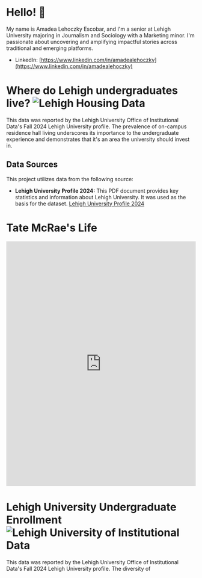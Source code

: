 # Hello! 👋

My name is Amadea Lehoczky Escobar, and I'm a senior at Lehigh University majoring in Journalism and Sociology with a Marketing minor. I'm passionate about uncovering and amplifying impactful stories across traditional and emerging platforms.

* LinkedIn: [https://www.linkedin.com/in/amadealehoczky](https://www.linkedin.com/in/amadealehoczky)
# **Where do Lehigh undergraduates live?** ![Lehigh Housing Data](https://github.com/amadealehoczky/lehigh-student.github.io/blob/main/4.7%25%20of%20Lehigh%20students%20live%20in.jpg?raw=true)

This data was reported by the Lehigh University Office of Institutional Data's Fall 2024 Lehigh University profile. The prevalence of on-campus residence hall living underscores its importance to the undergraduate experience and demonstrates that it's an area the university should invest in.

## Data Sources

This project utilizes data from the following source:

* **Lehigh University Profile 2024:** This PDF document provides key statistics and information about Lehigh University. It was used as the basis for the dataset. [Lehigh University Profile 2024](https://data.lehigh.edu/sites/data.lehigh.edu/files/LUprofile_2024.pdf)

# **Tate McRae's Life** 

<iframe src='https://cdn.knightlab.com/libs/timeline3/latest/embed/index.html?source=18c9-YtWiwoYTO5qlGDuO2P4LsRrv0JR3Yg46-RebIhA&font=Default&lang=en&initial_zoom=2&height=650' width='100%' height='650' webkitallowfullscreen mozallowfullscreen allowfullscreen frameborder='0'></iframe>

# **Lehigh University Undergraduate Enrollment** ![Lehigh University of Institutional Data](https://github.com/amadealehoczky/lehigh-student.github.io/blob/main/4.7%25%20of%20Lehigh%20students%20live%20in.jpg?raw=true)

This data was reported by the Lehigh University Office of Institutional Data's Fall 2024 Lehigh University profile. The diversity of 

